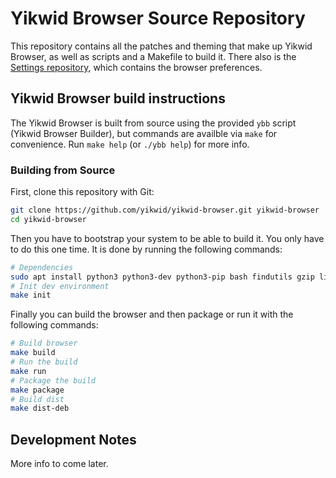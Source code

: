 # Yikwid Browser Source Repository

This repository contains all the patches and theming that make up Yikwid Browser, as well as scripts and a Makefile to build it. There also is the [Settings repository](https://github.com/yikwid/yikwid-browser-settings), which contains the browser preferences.

## Yikwid Browser build instructions

The Yikwid Browser is built from source using the provided `ybb` script (Yikwid Browser Builder), but commands are availble via `make` for convenience. Run `make help` (or `./ybb help`) for more info.

### Building from Source

First, clone this repository with Git:

```bash
git clone https://github.com/yikwid/yikwid-browser.git yikwid-browser
cd yikwid-browser
```

Then you have to bootstrap your system to be able to build it. You only have to do this one time. It is done by running the following commands:

```bash
# Dependencies
sudo apt install python3 python3-dev python3-pip bash findutils gzip libxml2 m4 make perl tar unzip watchman
# Init dev environment
make init
```

Finally you can build the browser and then package or run it with the following commands:
```bash
# Build browser
make build
# Run the build
make run
# Package the build
make package
# Build dist
make dist-deb
```

## Development Notes

More info to come later.

